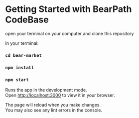 # Getting Started with BearPath CodeBase

open your terminal on your computer and clone this repository

In your terminal:

### `cd bear-market`

### `npm install`

### `npm start`

Runs the app in the development mode.\
Open [http://localhost:3000](http://localhost:3000) to view it in your browser.

The page will reload when you make changes.\
You may also see any lint errors in the console.
